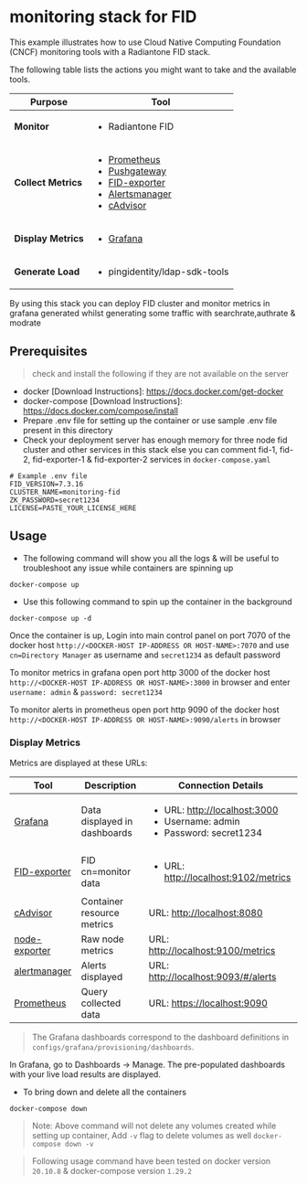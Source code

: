 # monitoring stack for FID

This example illustrates how to use Cloud Native Computing Foundation (CNCF) monitoring tools with a Radiantone FID stack.

The following table lists the actions you might want to take and the available tools.

| Purpose | Tool |
| --- | --- |
| **Monitor** | <ul><li>Radiantone FID</li></ul> |
| **Collect Metrics** | <ul><li>[Prometheus](https://prometheus.io/)</li><li>[Pushgateway](https://github.com/prometheus/pushgateway)</li><li>[FID-exporter](https://github.com/radiantlogic-devops/fid-exporter)</li><li>[Alertsmanager](https://github.com/prometheus/alertmanager)</li><li>[cAdvisor](https://github.com/google/cadvisor)</li></ul> |
| **Display Metrics** | <ul><li>[Grafana](https://grafana.com/)</li></ul> |
| **Generate Load** | <ul><li>pingidentity/ldap-sdk-tools</li></ul> |

By using this stack you can deploy FID cluster and monitor metrics in grafana generated whilst generating some traffic with searchrate,authrate & modrate

## Prerequisites
> check and install the following if they are not available on the server
- docker  [Download Instructions]: <https://docs.docker.com/get-docker>
- docker-compose [Download Instructions]: <https://docs.docker.com/compose/install>
- Prepare .env file for setting up the container or use sample .env file present in this directory
- Check your deployment server has enough memory for three node fid cluster and other services in this stack else you can comment fid-1, fid-2, fid-exporter-1 & fid-exporter-2 services in `docker-compose.yaml`
```
# Example .env file
FID_VERSION=7.3.16
CLUSTER_NAME=monitoring-fid
ZK_PASSWORD=secret1234
LICENSE=PASTE_YOUR_LICENSE_HERE
```

## Usage
- The following command will show you all the logs & will be useful to troubleshoot any issue while containers are spinning up
```
docker-compose up 
```
- Use this following command to spin up the container in the background
```
docker-compose up -d
```

Once the container is up, Login into main control panel on port 7070 of the docker host `http://<DOCKER-HOST IP-ADDRESS OR HOST-NAME>:7070` and use `cn=Directory Manager` as username and `secret1234` as default password 

To monitor metrics in grafana open port http 3000 of the docker host `http://<DOCKER-HOST IP-ADDRESS OR HOST-NAME>:3000` in browser and enter `username: admin` & `password: secret1234`

To monitor alerts in prometheus open port http 9090 of the docker host `http://<DOCKER-HOST IP-ADDRESS OR HOST-NAME>:9090/alerts` in browser

### Display Metrics

Metrics are displayed at these URLs:

| Tool | Description | Connection Details |
| --- | --- | --- |
| [Grafana](http://localhost:3000) | Data displayed in dashboards | <ul> <li>URL: [http://localhost:3000](http://localhost:3000)</li><li>Username: admin</li><li>Password: secret1234</li></ul> |
| [FID-exporter](http://localhost:9095/metrics) | FID cn=monitor data | <ul> <li>URL: [http://localhost:9102/metrics](http://localhost:9095/metrics)</li></ul> |
| [cAdvisor](http://localhost:8080) | Container resource metrics | URL: [http://localhost:8080](http://localhost:8080) |
| [node-exporter](http://localhost:9100/metrics) | Raw node metrics | URL: [http://localhost:9100/metrics](http://localhost:9100/metrics) |
| [alertmanager](http://localhost:9093/#/alert) | Alerts displayed | URL: [http://localhost:9093/#/alerts](http://localhost:9093/#/alerts) |
| [Prometheus](https://localhost:9090) | Query collected data | URL: [https://localhost:9090](https://localhost:9090) |

> The Grafana dashboards correspond to the dashboard definitions in `configs/grafana/provisioning/dashboards`.

In Grafana, go to Dashboards -> Manage. The pre-populated dashboards with your live load results are displayed.


- To bring down and delete all the containers 
```
docker-compose down
```
> Note: Above command will not delete any volumes created while setting up container, Add `-v` flag to delete volumes as well `docker-compose down -v`

> Following usage command have been tested on docker version `20.10.8` & docker-compose version `1.29.2`




